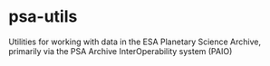 # psa-utils
Utilities for working with data in the ESA Planetary Science Archive, primarily via the  PSA Archive InterOperability system (PAIO)
